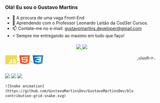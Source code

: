 ### Olá! Eu sou o Gustavo Martins

- 🔭 A procura de uma vaga Front-End
- 🌱 Aprendendo com o Professor Leonardo Leitão da Cod3er Cursos.
- 📫 Contate-me no e-mail: gustavomartins.developer@gmail.com
- ⚡ Sempre me entregando ao maximo em tudo que faço!

<div align="center">
  <a href="https://github.com/GustavoMartinsDev">
  <img height="180em" src="https://github-readme-stats.vercel.app/api?username=GustavoMartinsDev&show_icons=true&theme=dark&include_all_commits=true&count_private=true"/>
  <img height="180em" src="https://github-readme-stats.vercel.app/api/top-langs/?username=GustavoMartinsDev&layout=compact&langs_count=7&theme=dark"/>
</div>
  <div style="display: inline_block"><br>
  <img align="center" alt="Guuh-Js" height="30" width="40" src="https://raw.githubusercontent.com/devicons/devicon/master/icons/javascript/javascript-plain.svg">
  <img align="center" alt="Guuh-HTML" height="30" width="40" src="https://raw.githubusercontent.com/devicons/devicon/master/icons/html5/html5-original.svg">
  <img align="center" alt="Guuh-CSS" height="30" width="40" src="https://raw.githubusercontent.com/devicons/devicon/master/icons/css3/css3-original.svg">
  <img align="right" alt="Guuh-PIC" height="150" style="border-radius:50px;" src="https://media.giphy.com/media/M9kgjEsLG6LMbYC9dl/giphy.gif">
</div>
  
  ##
  
  <div>
  
   <a href="https://instagram.com/gutto_martins" target="_blank"><img src="https://img.shields.io/badge/-Instagram-%23E4405F?style=for-the-badge&logo=instagram&logoColor=white" target="_blank"></a>
 	 <a href = "mailto:gustavomartins.developer@gmail.com"><img src="https://img.shields.io/badge/-Gmail-%23333?style=for-the-badge&logo=gmail&logoColor=white" target="_blank"></a>
  <a href="https://www.linkedin.com/in/gustavomartins-developer/" target="_blank"><img src="https://img.shields.io/badge/-LinkedIn-%230077B5?style=for-the-badge&logo=linkedin&logoColor=white" target="_blank"></a>
    
    ![Snake animation](https://github.com/GustavoMartinsDev/GustavoMartinsDev/blob/output/github-contribution-grid-snake.svg)
    
  </div>
